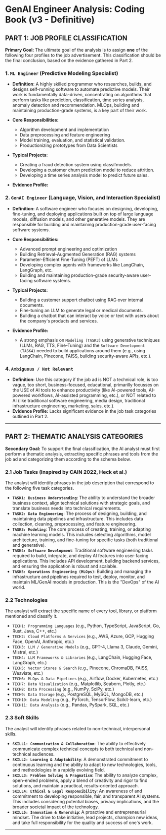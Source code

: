 # GenAI Engineer Analysis: Coding Book (v3 - Definitive)

## PART 1: JOB PROFILE CLASSIFICATION

**Primary Goal:** The ultimate goal of the analysis is to assign **one** of the following four profiles to the job advertisement. This classification should be the final conclusion, based on the evidence gathered in Part 2.

### 1. `ML Engineer` (Predictive Modeling Specialist)

- **Definition:** A highly skilled programmer who researches, builds, and designs self-running software to automate predictive models. Their work is fundamentally data-driven, concentrating on algorithms that perform tasks like prediction, classification, time series analysis, anomaly detection and recommendation. MLOps, building and maintaining production-grade systems, is a key part of their work.

- **Core Responsibilities:**

  - Algorithm development and implementation
  - Data preprocessing and feature engineering
  - Model training, evaluation, and statistical validation.
  - Productionizing prototypes from Data Scientists

- **Typical Projects:**

  - Creating a fraud detection system using classifmodels.
  - Developing a customer churn prediction model to reduce attrition.
  - Developing a time series analysis model to predict future sales.

- **Evidence Profile:**

### 2. `GenAI Engineer` (Language, Vision, and Interaction Specialist)

- **Definition:** A software engineer who focuses on designing, developing, fine-tuning, and deploying applications built on top of large language models, diffusion models, and other generative models. They are responsible for building and maintaining production-grade user-facing software systems.

- **Core Responsibilities:**

  - Advanced prompt engineering and optimization
  - Building Retrieval-Augmented Generation (RAG) systems
  - Parameter-Efficient Fine-Tuning (PEFT) of LLMs
  - Developing complex agents with frameworks like LangChain, LangGraph, etc.
  - Building and maintaining production-grade security-aware user-facing software systems.

- **Typical Projects:**

  - Building a customer support chatbot using RAG over internal documents.
  - Fine-tuning an LLM to generate legal or medical documents.
  - Building a chatbot that can interact by voice or text with users about the company's products and services.

- **Evidence Profile:**
  - A strong emphasis on `Modeling (TASK3)` using generative techniques (LLMs, RAG, TTS, Fine-Tuning) and the `Software Development (TASK4)` needed to build applications around them (e.g., using LangChain, Pinecone, FAISS, building security-aware APIs, etc.).

### 4. `Ambiguous / Not Relevant`

- **Definition:** Use this category if the job ad is NOT a technical role, is too vague, too short, business-focused, educational, primarilly focusses on the USE of AI tools to enhance productivity (like AI-powered tools, AI-powered workflows, AI-assisted programming, etc.), or NOT related to AI (like traditional software engineering, media design, traditional infrastructure engineering, marketing, sales, etc.).
- **Evidence Profile:** Lacks significant evidence in the job task categories outlined in Part 2.

---

## PART 2: THEMATIC ANALYSIS CATEGORIES

**Secondary Goal:** To support the final classification, the AI analyst must first perform a thematic analysis, extracting specific phrases and tools from the job ad and categorizing them according to the schema below.

### 2.1 Job Tasks (Inspired by CAIN 2022, Heck et al.)

The analyst will identify phrases in the job description that correspond to the following five task categories.

- **`TASK1: Business Understanding`**: The ability to understand the broader business context, align technical solutions with strategic goals, and translate business needs into technical requirements.
- **`TASK2: Data Engineering`**: The process of designing, building, and maintaining data pipelines and infrastructure. This includes data collection, cleaning, preprocessing, and feature engineering.
- **`TASK3: Modeling`**: The core process of creating, training, or adapting machine learning models. This includes selecting algorithms, model architecture, training, and fine-tuning for specific tasks (both traditional and generative).
- **`TASK4: Software Development`**: Traditional software engineering tasks required to build, integrate, and deploy AI features into user-facing applications. This includes API development, building backend services, and ensuring the application is robust and scalable.
- **`TASK5: Operations Engineering (MLOps)`**: Building and managing the infrastructure and pipelines required to test, deploy, monitor, and maintain ML/GenAI models in production. This is the "DevOps" of the AI world.

### 2.2 Technologies

The analyst will extract the specific name of every tool, library, or platform mentioned and classify it.

- `TECH1: Programming Languages` (e.g., Python, TypeScript, JavaScript, Go, Rust, Java, C++, etc.)
- `TECH2: Cloud Platforms & Services` (e.g., AWS, Azure, GCP, Hugging Face, OpenAI, Anthropic, etc.)
- `TECH3: LLM / Generative Models` (e.g., GPT-4, Llama 3, Claude, Gemini, Mistral, etc.)
- `TECH4: LLM Frameworks & Libraries` (e.g., LangChain, Hugging Face, LangGraph, etc.)
- `TECH5: Vector Stores & Search` (e.g., Pinecone, ChromaDB, FAISS, Weaviate, etc.)
- `TECH6: MLOps & Data Pipelines` (e.g., Airflow, Docker, Kubernetes, etc.)
- `TECH7: Data Visualization` (e.g., Matplotlib, Seaborn, Plotly, etc.)
- `TECH8: Data Processing` (e.g., NumPy, SciPy, etc.)
- `TECH9: Data Storage` (e.g., PostgreSQL, MySQL, MongoDB, etc.)
- `TECH10: Data Modeling` (e.g., PyTorch, TensorFlow, Scikit-learn, etc.)
- `TECH11: Data Analysis` (e.g., Pandas, PySpark, SQL, etc.)

### 2.3 Soft Skills

The analyst will identify phrases related to non-technical, interpersonal skills.

- **`SKILL1: Communication & Collaboration`**: The ability to effectively communicate complex technical concepts to both technical and non-technical audiences.
- **`SKILL2: Learning & Adaptability`**: A demonstrated commitment to continuous learning and the ability to adapt to new technologies, tools, and methodologies in a rapidly evolving field.
- **`SKILL3: Problem Solving & Pragmatism`**: The ability to analyze complex, open-ended problems, apply a blend of creativity and rigor to find solutions, and maintain a practical, results-oriented approach.
- **`SKILL4: Ethical & Legal Responsibility`**: An awareness of and commitment to developing responsible, fair, and transparent AI systems. This includes considering potential biases, privacy implications, and the broader societal impact of the technology.
- **`SKILL5: Innovation & Ownership`**: A proactive and entrepreneurial mindset. The drive to take initiative, lead projects, champion new ideas, and take full responsibility for the quality and success of one's work.

---
